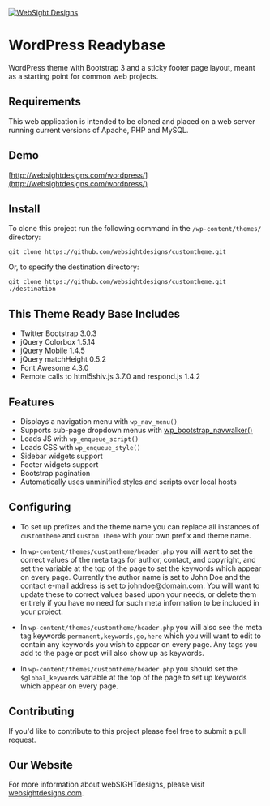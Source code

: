 [![WebSight Designs](http://www.websightdesigns.com/img/logo.png)](http://www.websightdesigns.com)

# WordPress Readybase

WordPress theme with Bootstrap 3 and a sticky footer page layout, meant as a starting point for common web projects.

## Requirements

This web application is intended to be cloned and placed on a web server running current versions of Apache, PHP and MySQL.

## Demo

[http://websightdesigns.com/wordpress/](http://websightdesigns.com/wordpress/)

## Install

To clone this project run the following command in the `/wp-content/themes/` directory:

    git clone https://github.com/websightdesigns/customtheme.git

Or, to specify the destination directory:

    git clone https://github.com/websightdesigns/customtheme.git ./destination

## This Theme Ready Base Includes

- Twitter Bootstrap 3.0.3
- jQuery Colorbox 1.5.14
- jQuery Mobile 1.4.5
- jQuery matchHeight 0.5.2
- Font Awesome 4.3.0
- Remote calls to html5shiv.js 3.7.0 and respond.js 1.4.2

## Features

- Displays a navigation menu with `wp_nav_menu()`
- Supports sub-page dropdown menus with [wp_bootstrap_navwalker()](https://github.com/twittem/wp-bootstrap-navwalker)
- Loads JS with `wp_enqueue_script()`
- Loads CSS with `wp_enqueue_style()`
- Sidebar widgets support
- Footer widgets support
- Bootstrap pagination
- Automatically uses unminified styles and scripts over local hosts

## Configuring

- To set up prefixes and the theme name you can replace all instances of `customtheme` and `Custom Theme` with your own prefix and theme name.

- In `wp-content/themes/customtheme/header.php` you will want to set the correct values of the meta tags for author, contact, and copyright, and set the variable at the top of the page to set the keywords which appear on every page. Currently the author name is set to John Doe and the contact e-mail address is set to johndoe@domain.com. You will want to update these to correct values based upon your needs, or delete them entirely if you have no need for such meta information to be included in your project.

- In `wp-content/themes/customtheme/header.php` you will also see the meta tag keywords `permanent,keywords,go,here` which you will want to edit to contain any keywords you wish to appear on every page. Any tags you add to the page or post will also show up as keywords.

- In `wp-content/themes/customtheme/header.php` you should set the `$global_keywords` variable at the top of the page to set up keywords which appear on every page.

## Contributing

If you'd like to contribute to this project please feel free to submit a pull request.

## Our Website

For more information about webSIGHTdesigns, please visit [websightdesigns.com](http://websightdesigns.com/).
